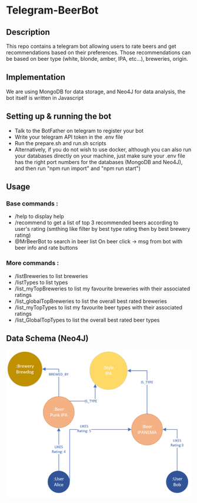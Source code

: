 # Telegram-BeerBot

## Description

This repo contains a telegram bot allowing users to rate beers and get recommendations based on their preferences. Those recommendations can be based on beer type (white, blonde, amber, IPA, etc...), breweries, origin. 

## Implementation

We are using MongoDB for data storage, and Neo4J for data analysis, the bot itself is written in Javascript

## Setting up & running the bot

- Talk to the BotFather on telegram to register your bot
- Write your telegram API token in the .env file
- Run the prepare.sh and run.sh scripts 
- Alternatively, if you do not wish to use docker, although you can also run your databases directly on your machine, just make sure your .env file has the right port numbers for the databases (MongoDB and Neo4J), and then run "npm run import" and "npm run start")

## Usage
### Base commands :
- /help to display help
- /recommend to get a list of top 3 recommended beers according to user's rating (smthing like filter by best type rating then by best brewery rating)
- @MrBeerBot to search in beer list
On beer click -> msg from bot with beer info and rate buttons

### More commands :
- /listBreweries to list breweries
- /listTypes to list types
- /list_myTopBreweries to list my favourite breweries with their associated ratings
- /list_globalTopBreweries to list the overall best rated breweries
- /list_myTopTypes to list my favourite beer types with their associated ratings
- /list_GlobalTopTypes to list the overall best rated beer types

 
## Data Schema (Neo4J)

![Schema](Data_Graph.PNG?raw=true "Title")
